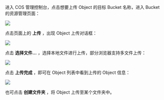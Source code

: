 进入 COS 管理控制台，点击想要上传 Object 的目标 Bucket 名称，进入 Bucket 的资源管理页面：

![](//mccdn.qcloud.com/static/img/4278478bceb5320a669de7bdb128f105/image.jpg)

点击页面上的 **上传** ，出现 Object 上传对话框：

![](//mccdn.qcloud.com/static/img/ddcb406303fe11dac3747c08073ed48d/image.png)

点击 **选择文件...** ，选择本地文件进行上传，部分浏览器支持多文件上传：

![](//mccdn.qcloud.com/static/img/e2b6bf8766fb73af24aa856c0e22eb12/image.png)

点击 **上传完成** ，即可在 Object 列表中看到上传的 Object 信息：

![](//mccdn.qcloud.com/static/img/c89069fd52b91046463171fa59426b7f/image.png)

也可点击 **创建文件夹** ，将 Object 上传至某个文件夹中。